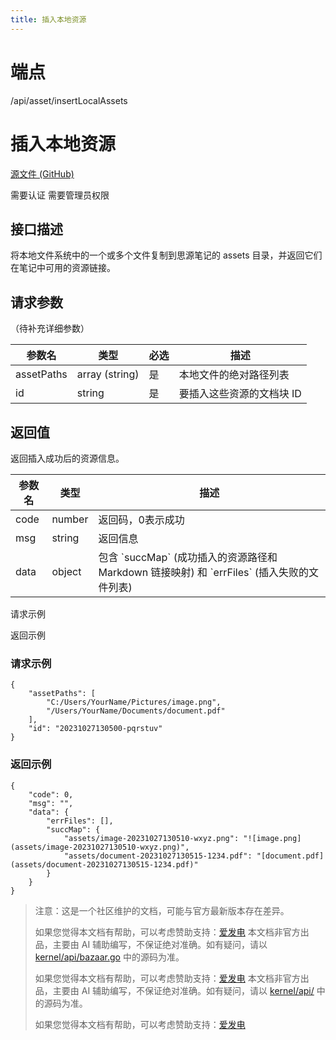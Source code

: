 ```yaml
---
title: 插入本地资源
---
```

# 端点

/api/asset/insertLocalAssets

# 插入本地资源

[源文件 (GitHub)](https://github.com/siyuan-note/siyuan/blob/master/kernel/api/asset.go "查看源文件")

需要认证 需要管理员权限

## 接口描述

将本地文件系统中的一个或多个文件复制到思源笔记的 assets 目录，并返回它们在笔记中可用的资源链接。

## 请求参数

（待补充详细参数）

| 参数名 | 类型 | 必选 | 描述 |
| --- | --- | --- | --- |
| assetPaths | array (string) | 是 | 本地文件的绝对路径列表 |
| id | string | 是 | 要插入这些资源的文档块 ID |

## 返回值

返回插入成功后的资源信息。

| 参数名 | 类型 | 描述 |
| --- | --- | --- |
| code | number | 返回码，0表示成功 |
| msg | string | 返回信息 |
| data | object | 包含 \`succMap\` (成功插入的资源路径和 Markdown 链接映射) 和 \`errFiles\` (插入失败的文件列表) |

请求示例

返回示例

### 请求示例

```
{
    "assetPaths": [
        "C:/Users/YourName/Pictures/image.png",
        "/Users/YourName/Documents/document.pdf"
    ],
    "id": "20231027130500-pqrstuv"
}
```

### 返回示例

```
{
    "code": 0,
    "msg": "",
    "data": {
        "errFiles": [],
        "succMap": {
            "assets/image-20231027130510-wxyz.png": "![image.png](assets/image-20231027130510-wxyz.png)",
            "assets/document-20231027130515-1234.pdf": "[document.pdf](assets/document-20231027130515-1234.pdf)"
        }
    }
}
```

> 注意：这是一个社区维护的文档，可能与官方最新版本存在差异。
> 
> 如果您觉得本文档有帮助，可以考虑赞助支持：[爱发电](https://afdian.com/a/leolee9086?tab=feed)
> 本文档非官方出品，主要由 AI 辅助编写，不保证绝对准确。如有疑问，请以 [kernel/api/bazaar.go](https://github.com/siyuan-note/siyuan/blob/master/kernel/api/bazaar.go) 中的源码为准。
> 
> 如果您觉得本文档有帮助，可以考虑赞助支持：[爱发电](https://afdian.com/a/leolee9086?tab=feed)
> 本文档非官方出品，主要由 AI 辅助编写，不保证绝对准确。如有疑问，请以 [kernel/api/](https://github.com/siyuan-note/siyuan/blob/master/kernel/api/) 中的源码为准。
> 
> 如果您觉得本文档有帮助，可以考虑赞助支持：[爱发电](https://afdian.com/a/leolee9086?tab=feed)
